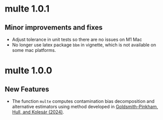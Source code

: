 # multe 1.0.1

## Minor improvements and fixes

- Adjust tolerance in unit tests so there are no issues on M1 Mac
- No longer use latex package `bbm` in vignette, which is not available on some
  mac platforms.

# multe 1.0.0

## New Features

- The function `multe` computes contamination bias decomposition and alternative
  estimators using method developed in [Goldsmith-Pinkham, Hull, and Kolesár
  (2024)](https://arxiv.org/abs/2106.05024).
